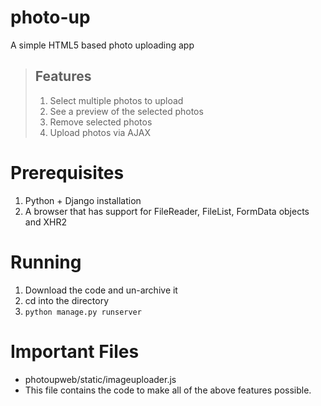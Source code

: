 photo-up
========

A simple HTML5 based photo uploading app

> ## Features
>
> 1. Select multiple photos to upload
> 2. See a preview of the selected photos
> 2. Remove selected photos
> 3. Upload photos via AJAX

Prerequisites
==============

1. Python + Django installation
2. A browser that has support for FileReader, FileList, FormData objects and XHR2

Running
===========

1. Download the code and un-archive it
2. cd into the directory
3. ```python manage.py runserver```

Important Files
================

* photoupweb/static/imageuploader.js
*   This file contains the code to make all of the above features possible.
